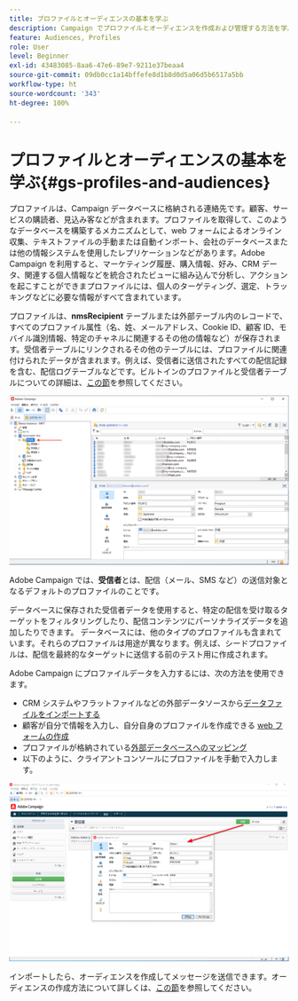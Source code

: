 ```yaml
---
title: プロファイルとオーディエンスの基本を学ぶ
description: Campaign でプロファイルとオーディエンスを作成および管理する方法を学ぶ
feature: Audiences, Profiles
role: User
level: Beginner
exl-id: 43483085-8aa6-47e6-89e7-9211e37beaa4
source-git-commit: 09db0cc1a14bffefe8d1b8d0d5a06d5b6517a5bb
workflow-type: ht
source-wordcount: '343'
ht-degree: 100%

---
```


# プロファイルとオーディエンスの基本を学ぶ{#gs-profiles-and-audiences}

プロファイルは、Campaign データベースに格納される連絡先です。顧客、サービスの購読者、見込み客などが含まれます。プロファイルを取得して、このようなデータベースを構築するメカニズムとして、web フォームによるオンライン収集、テキストファイルの手動または自動インポート、会社のデータベースまたは他の情報システムを使用したレプリケーションなどがあります。Adobe Campaign を利用すると、マーケティング履歴、購入情報、好み、CRM データ、関連する個人情報などを統合されたビューに組み込んで分析し、アクションを起こすことができまプロファイルには、個人のターゲティング、選定、トラッキングなどに必要な情報がすべて含まれています。



プロファイルは、**nmsRecipient** テーブルまたは外部テーブル内のレコードで、すべてのプロファイル属性（名、姓、メールアドレス、Cookie ID、顧客 ID、モバイル識別情報、特定のチャネルに関連するその他の情報など）が保存されます。受信者テーブルにリンクされるその他のテーブルには、プロファイルに関連付けられたデータが含まれます。例えば、受信者に送信されたすべての配信記録を含む、配信ログテーブルなどです。ビルトインのプロファイルと受信者テーブルについての詳細は、[この節](../dev/datamodel.md#ootb-profiles)を参照してください。

![](assets/recipients-in-explorer.png)

Adobe Campaign では、**受信者**&#x200B;とは、配信（メール、SMS など）の送信対象となるデフォルトのプロファイルのことです。

データベースに保存された受信者データを使用すると、特定の配信を受け取るターゲットをフィルタリングしたり、配信コンテンツにパーソナライズデータを追加したりできます。 データベースには、他のタイプのプロファイルも含まれています。それらのプロファイルは用途が異なります。例えば、シードプロファイルは、配信を最終的なターゲットに送信する前のテスト用に作成されます。

Adobe Campaign にプロファイルデータを入力するには、次の方法を使用できます。

* CRM システムやフラットファイルなどの外部データソースから[データファイルをインポートする](../start/import.md)
* 顧客が自分で情報を入力し、自分自身のプロファイルを作成できる [web フォームの作成](../dev/webapps.md)
* プロファイルが格納されている[外部データベースへのマッピング](../connect/fda.md)
* 以下のように、クライアントコンソールにプロファイルを手動で入力します。

![](assets/create-profile.png)

<!--You can also select your message audience in an external file: recipients are stored not in the database, but in files. These are known as “external” deliveries. These contacts can be imported or not in Adobe Campaign. [Learn more](external-profiles.md).-->

インポートしたら、オーディエンスを作成してメッセージを送信できます。オーディエンスの作成方法について詳しくは、[この節](create-audiences.md)を参照してください。